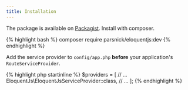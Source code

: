 ```yaml
---
title: Installation
---
```


The package is available on [Packagist](https://packagist.org/packages/parsnick/eloquentjs). Install with composer.

<div class="ui segment terminal sample">
{% highlight bash %}
composer require parsnick/eloquentjs:dev
{% endhighlight %}
</div>

Add the service provider to `config/app.php` **before** your application's `RouteServiceProvider`.

<div class="ui segment php sample">
{% highlight php startinline %}
$providers = [
    // ...
    EloquentJs\EloquentJsServiceProvider::class,
    // ...
];
{% endhighlight %}
</div>
